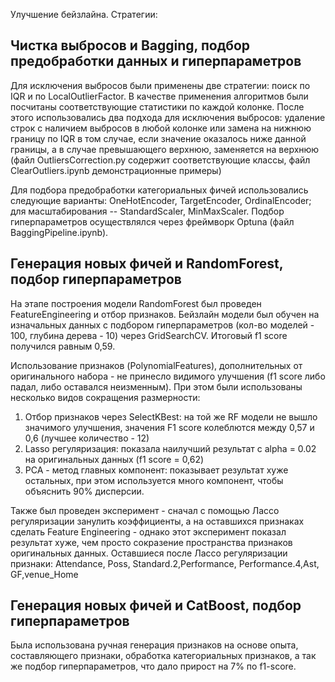Улучшение бейзлайна. Стратегии: 
## Чистка выбросов и Bagging, подбор предобработки данных и гиперпараметров

Для исключения выбросов были применены две стратегии: поиск по IQR и по LocalOutlierFactor. В качестве применения алгоритмов были посчитаны соответствующие статистики по каждой колонке. После этого использовались два подхода для исключения выбросов: удаление строк с наличием выбросов в любой колонке или замена на нижнюю границу по IQR в том случае, если значение оказалось ниже данной границы, а в случае превышающего верхнюю, заменяется на верхнюю (файл OutliersCorrection.py содержит соответствующие классы, файл ClearOutliers.ipynb демонстрационные примеры)

Для подбора предобработки категориальных фичей использовались следующие варианты: OneHotEncoder, TargetEncoder, OrdinalEncoder; для масштабирования -- StandardScaler, MinMaxScaler. 
Подбор гиперпараметров осуществлялся через фреймворк Optuna (файл BaggingPipeline.ipynb).

## Генерация новых фичей и RandomForest, подбор гиперпараметров
На этапе построения модели RandomForest был проведен FeatureEngineering и отбор признаков.
Бейзлайн модели был обучен на изначальных данных с подбором гиперпараметров (кол-во моделей - 100, глубина дерева - 10) через GridSearchCV. Итоговый f1 score получился равным 0,59.

Использование признаков (PolynomialFeatures), дополнительных от оригинального набора - не принесло видимого улучшения (f1 score либо падал, либо оставался неизменным).
При этом были использованы несколько видов сокращения размерности:
1. Отбор признаков через SelectKBest: на той же RF модели не вышло значимого улучшения, значения F1 score колеблются между 0,57 и 0,6 (лучшее количество - 12)
2. Lasso регуляризация: показала наилучший результат с alpha = 0.02 на оригинальных данных (f1 score = 0,62)
3. PCA - метод главных компонент: показывает результат хуже остальных, при этом используется много компонент, чтобы объяснить 90% дисперсии.

Также был проведен эксперимент - сначал с помощью Лассо регуляризации занулить коэффициенты, а на оставшихся признаках сделать Feature Engineering - однако этот эксперимент показал результат хуже, чем просто сокразение пространства признаков оригинальных данных.
Оставшиеся после Лассо регуляризации признаки: Attendance, Poss, Standard.2,Performance, Performance.4,Ast, GF,venue_Home

## Генерация новых фичей и CatBoost, подбор гиперпараметров
Была использована ручная генерация признаков на основе опыта, составляющего признаки, обработка категориальных признаков, а так же подбор гиперпараметров, что дало прирост на 7% по f1-score.

